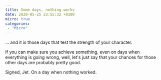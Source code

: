 ```yaml
---
title: Some days, nothing works
date: 2020-05-25 23:55:32 +0100
micro: true
categories:
 - "Micro"
---
```

... and it is those days that test the strength of your character.

If you can make sure you achieve something, even on days when everything is going wrong, well, let's just say that your chances for those other days are probably pretty good.

Signed, Jet. On a day when nothing worked.


